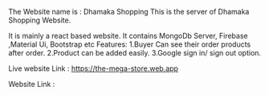 The Website name is : Dhamaka Shopping
This is the server of Dhamaka Shopping Website.

It is mainly a react based website.
It contains MongoDb Server, Firebase ,Material Ui, Bootstrap etc
Features:
1.Buyer Can see their order products after order.
2.Product can be added easily.
3.Google sign in/ sign out option.


Live website Link : https://the-mega-store.web.app






Website Link : 
